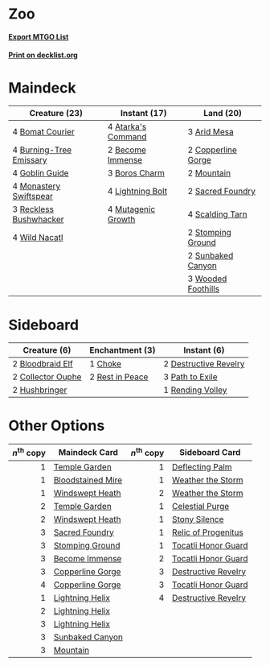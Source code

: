 # Zoo

#### [Export MTGO List](../collection/Zoo/Zoo.txt)
#### [Print on decklist.org](http://decklist.org/?deckmain=3%09Arid%20Mesa%0A4%09Atarka's%20Command%0A2%09Become%20Immense%0A4%09Bomat%20Courier%0A3%09Boros%20Charm%0A4%09Burning-Tree%20Emissary%0A2%09Copperline%20Gorge%0A4%09Goblin%20Guide%0A4%09Lightning%20Bolt%0A4%09Monastery%20Swiftspear%0A2%09Mountain%0A4%09Mutagenic%20Growth%0A3%09Reckless%20Bushwhacker%0A2%09Sacred%20Foundry%0A4%09Scalding%20Tarn%0A2%09Stomping%20Ground%0A2%09Sunbaked%20Canyon%0A4%09Wild%20Nacatl%0A3%09Wooded%20Foothills&deckside=2%09Bloodbraid%20Elf%0A1%09Choke%0A2%09Collector%20Ouphe%0A2%09Destructive%20Revelry%0A2%09Hushbringer%0A3%09Path%20to%20Exile%0A1%09Rending%20Volley%0A2%09Rest%20in%20Peace)
# Maindeck

|                                          Creature (23)                                           |                                        Instant (17)                                         |                                          Land (20)                                          |
|--------------------------------------------------------------------------------------------------|---------------------------------------------------------------------------------------------|---------------------------------------------------------------------------------------------|
|4 [Bomat Courier](http://gatherer.wizards.com/Pages/Card/Details.aspx?multiverseid=417772)        |4 [Atarka's Command](http://gatherer.wizards.com/Pages/Card/Details.aspx?multiverseid=394502)|3 [Arid Mesa](http://gatherer.wizards.com/Pages/Card/Details.aspx?multiverseid=405092)       |
|4 [Burning-Tree Emissary](http://gatherer.wizards.com/Pages/Card/Details.aspx?multiverseid=426627)|2 [Become Immense](http://gatherer.wizards.com/Pages/Card/Details.aspx?multiverseid=386487)  |2 [Copperline Gorge](http://gatherer.wizards.com/Pages/Card/Details.aspx?multiverseid=209408)|
|4 [Goblin Guide](http://gatherer.wizards.com/Pages/Card/Details.aspx?multiverseid=425921)         |3 [Boros Charm](http://gatherer.wizards.com/Pages/Card/Details.aspx?multiverseid=442188)     |2 [Mountain](http://gatherer.wizards.com/Pages/Card/Details.aspx?multiverseid=439859)        |
|4 [Monastery Swiftspear](http://gatherer.wizards.com/Pages/Card/Details.aspx?multiverseid=438706) |4 [Lightning Bolt](http://gatherer.wizards.com/Pages/Card/Details.aspx?multiverseid=806)     |2 [Sacred Foundry](http://gatherer.wizards.com/Pages/Card/Details.aspx?multiverseid=405106)  |
|3 [Reckless Bushwhacker](http://gatherer.wizards.com/Pages/Card/Details.aspx?multiverseid=407626) |4 [Mutagenic Growth](http://gatherer.wizards.com/Pages/Card/Details.aspx?multiverseid=397717)|4 [Scalding Tarn](http://gatherer.wizards.com/Pages/Card/Details.aspx?multiverseid=405107)   |
|4 [Wild Nacatl](http://gatherer.wizards.com/Pages/Card/Details.aspx?multiverseid=174989)          |                                                                                             |2 [Stomping Ground](http://gatherer.wizards.com/Pages/Card/Details.aspx?multiverseid=405110) |
|                                                                                                  |                                                                                             |2 [Sunbaked Canyon](http://gatherer.wizards.com/Pages/Card/Details.aspx?multiverseid=464196) |
|                                                                                                  |                                                                                             |3 [Wooded Foothills](http://gatherer.wizards.com/Pages/Card/Details.aspx?multiverseid=405116)|


# Sideboard

|                                        Creature (6)                                        |                                     Enchantment (3)                                      |                                          Instant (6)                                           |
|--------------------------------------------------------------------------------------------|------------------------------------------------------------------------------------------|------------------------------------------------------------------------------------------------|
|2 [Bloodbraid Elf](http://gatherer.wizards.com/Pages/Card/Details.aspx?multiverseid=185053) |1 [Choke](http://gatherer.wizards.com/Pages/Card/Details.aspx?multiverseid=45431)         |2 [Destructive Revelry](http://gatherer.wizards.com/Pages/Card/Details.aspx?multiverseid=373351)|
|2 [Collector Ouphe](http://gatherer.wizards.com/Pages/Card/Details.aspx?multiverseid=464107)|2 [Rest in Peace](http://gatherer.wizards.com/Pages/Card/Details.aspx?multiverseid=442021)|3 [Path to Exile](http://gatherer.wizards.com/Pages/Card/Details.aspx?multiverseid=220511)      |
|2 [Hushbringer](http://gatherer.wizards.com/Pages/Card/Details.aspx?multiverseid=472980)    |                                                                                          |1 [Rending Volley](http://gatherer.wizards.com/Pages/Card/Details.aspx?multiverseid=394663)     |


# Other Options

|*n*<sup>th</sup> copy|                                       Maindeck Card                                        |*n*<sup>th</sup> copy|                                        Sideboard Card                                        |
|--------------------:|--------------------------------------------------------------------------------------------|--------------------:|----------------------------------------------------------------------------------------------|
|                    1|[Temple Garden](http://gatherer.wizards.com/Pages/Card/Details.aspx?multiverseid=405112)    |                    1|[Deflecting Palm](http://gatherer.wizards.com/Pages/Card/Details.aspx?multiverseid=386516)    |
|                    1|[Bloodstained Mire](http://gatherer.wizards.com/Pages/Card/Details.aspx?multiverseid=405094)|                    1|[Weather the Storm](http://gatherer.wizards.com/Pages/Card/Details.aspx?multiverseid=464140)  |
|                    1|[Windswept Heath](http://gatherer.wizards.com/Pages/Card/Details.aspx?multiverseid=405115)  |                    2|[Weather the Storm](http://gatherer.wizards.com/Pages/Card/Details.aspx?multiverseid=464140)  |
|                    2|[Temple Garden](http://gatherer.wizards.com/Pages/Card/Details.aspx?multiverseid=405112)    |                    1|[Celestial Purge](http://gatherer.wizards.com/Pages/Card/Details.aspx?multiverseid=183055)    |
|                    2|[Windswept Heath](http://gatherer.wizards.com/Pages/Card/Details.aspx?multiverseid=405115)  |                    1|[Stony Silence](http://gatherer.wizards.com/Pages/Card/Details.aspx?multiverseid=247425)      |
|                    3|[Sacred Foundry](http://gatherer.wizards.com/Pages/Card/Details.aspx?multiverseid=405106)   |                    1|[Relic of Progenitus](http://gatherer.wizards.com/Pages/Card/Details.aspx?multiverseid=174824)|
|                    3|[Stomping Ground](http://gatherer.wizards.com/Pages/Card/Details.aspx?multiverseid=405110)  |                    1|[Tocatli Honor Guard](http://gatherer.wizards.com/Pages/Card/Details.aspx?multiverseid=435194)|
|                    3|[Become Immense](http://gatherer.wizards.com/Pages/Card/Details.aspx?multiverseid=386487)   |                    2|[Tocatli Honor Guard](http://gatherer.wizards.com/Pages/Card/Details.aspx?multiverseid=435194)|
|                    3|[Copperline Gorge](http://gatherer.wizards.com/Pages/Card/Details.aspx?multiverseid=209408) |                    3|[Destructive Revelry](http://gatherer.wizards.com/Pages/Card/Details.aspx?multiverseid=373351)|
|                    4|[Copperline Gorge](http://gatherer.wizards.com/Pages/Card/Details.aspx?multiverseid=209408) |                    3|[Tocatli Honor Guard](http://gatherer.wizards.com/Pages/Card/Details.aspx?multiverseid=435194)|
|                    1|[Lightning Helix](http://gatherer.wizards.com/Pages/Card/Details.aspx?multiverseid=249386)  |                    4|[Destructive Revelry](http://gatherer.wizards.com/Pages/Card/Details.aspx?multiverseid=373351)|
|                    2|[Lightning Helix](http://gatherer.wizards.com/Pages/Card/Details.aspx?multiverseid=249386)  |                     |                                                                                              |
|                    3|[Lightning Helix](http://gatherer.wizards.com/Pages/Card/Details.aspx?multiverseid=249386)  |                     |                                                                                              |
|                    3|[Sunbaked Canyon](http://gatherer.wizards.com/Pages/Card/Details.aspx?multiverseid=464196)  |                     |                                                                                              |
|                    3|[Mountain](http://gatherer.wizards.com/Pages/Card/Details.aspx?multiverseid=439859)         |                     |                                                                                              |

